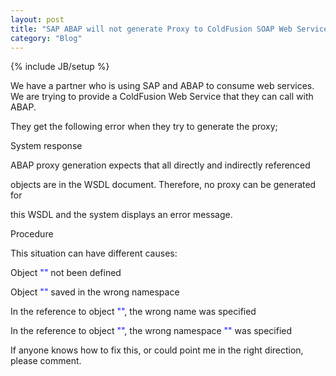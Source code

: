 ```yaml
---
layout: post
title: "SAP ABAP will not generate Proxy to ColdFusion SOAP Web Service"
category: "Blog"
---
```

{% include JB/setup %}

We have a partner who is using SAP and ABAP to consume web services. We are trying to provide a ColdFusion Web Service that they can call with ABAP.

They get the following error when they try to generate the proxy;

<div class="code">System response  

ABAP proxy generation expects that all directly and indirectly referenced  

objects are in the WSDL document. Therefore, no proxy can be generated for  

this WSDL and the system displays an error message.  

Procedure  

This situation can have different causes:  

Object <font color="BLUE">""</font> not been defined  

Object <font color="BLUE">""</font> saved in the wrong namespace  

In the reference to object <font color="BLUE">""</font>, the wrong name was specified  

In the reference to object <font color="BLUE">""</font>, the wrong namespace <font color="BLUE">""</font> was specified

</div>
If anyone knows how to fix this, or could point me in the right direction, please comment.